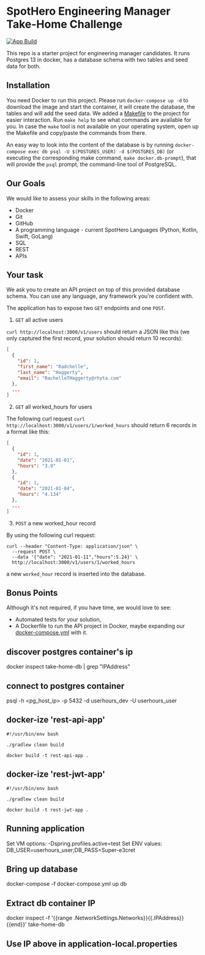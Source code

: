# SpotHero Engineering Manager Take-Home Challenge

[![App Build](https://github.com/spothero/eng-mgr-take-home-challenge/actions/workflows/app-build.yaml/badge.svg)](https://github.com/spothero/eng-mgr-take-home-challenge/actions/workflows/app-build.yaml)

This repo is a starter project for engineering manager candidates. It runs Postgres 13 in docker, has a database schema
with two tables and seed data for both.

## Installation

You need Docker to run this project. Please run `docker-compose up -d` to download the image and start the container, it
will create the database, the tables and will add the seed data. We added a [Makefile](/Makefile) to the project for
easier interaction. Run `make help` to see what commands are available for you. In case the `make` tool is not available
on your operating system, open up the Makefile and copy/paste the commands from there.

An easy way to look into the content of the database is by
running `docker-compose exec db psql -U $(POSTGRES_USER) -d $(POSTGRES_DB)` (or executing the corresponding make
command, `make docker.db-prompt`), that will provide the `psql` prompt, the command-line tool of PostgreSQL.

## Our Goals

We would like to assess your skills in the following areas:

* Docker
* Git
* GitHub
* A programming language - current SpotHero Languages (Python, Kotlin, Swift, GoLang)
* SQL
* REST
* APIs

## Your task

We ask you to create an API project on top of this provided database schema. You can use any language, any framework
you're confident with.

The application has to expose two `GET` endpoints and one `POST`.

1. `GET` all active users

`curl http://localhost:3000/v1/users` should return a JSON like this (we only captured the first record, your solution
should return 10 records):

```json
[
  {
    "id": 1,
    "first_name": "Radchelle",
    "last_name": "Haggerty",
    "email": "RachelleTHaggerty@rhyta.com"
  },
  ...
]
```

2. `GET` all worked_hours for users

The following curl request `curl http://localhost:3000/v1/users/1/worked_hours` should return 6 records in a format like
this:

```json
[
  {
    "id": 1,
    "date": "2021-01-01",
    "hours": "3.9"
  },
  {
    "id": 1,
    "date": "2021-01-04",
    "hours": "4.134"
  },
  ...
]
```

3. `POST` a new worked_hour record

By using the following curl request:

```
curl --header "Content-Type: application/json" \
  --request POST \
  --data '{"date": "2021-01-11","hours":5.24}' \
  http://localhost:3000/v1/users/1/worked_hours
```

a new `worked_hour` record is inserted into the database.

## Bonus Points

Although it's not required, if you have time, we would love to see:

* Automated tests for your solution,
* A Dockerfile to run the API project in Docker, maybe expanding our [docker-compose.yml](/docker-compose.yml) with it.

## discover postgres container's ip

docker inspect take-home-db | grep "IPAddress"

## connect to postgres container

psql -h <pg_host_ip> -p 5432 -d userhours_dev -U userhours_user

## docker-ize 'rest-api-app'

```shell
#!/usr/bin/env bash

./gradlew clean build

docker build -t rest-api-app .
```

## docker-ize 'rest-jwt-app'

```shell
#!/usr/bin/env bash

./gradlew clean build

docker build -t rest-jwt-app .
```

## Running application

Set VM options: -Dspring.profiles.active=test Set ENV values: DB_USER=userhours_user;DB_PASS=Super-e3cret

## Bring up database

docker-compose -f docker-compose.yml up db

## Extract db container IP

docker inspect -f '{{range .NetworkSettings.Networks}}{{.IPAddress}}{{end}}' take-home-db

## Use IP above in application-local.properties
